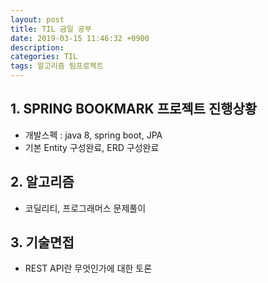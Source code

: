 ```yaml
---
layout: post
title: TIL 금일 공부
date: 2019-03-15 11:46:32 +0900
description:
categories: TIL
tags: 알고리즘 팀프로젝트
---
```


## 1. SPRING BOOKMARK 프로젝트 진행상황

* 개발스펙 : java 8, spring boot, JPA
* 기본 Entity 구성완료, ERD 구성완료

## 2. 알고리즘

* 코딜리티, 프로그래머스 문제풀이

## 3. 기술면접

* REST API란 무엇인가에 대한 토론
